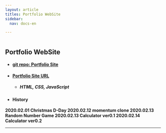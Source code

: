 ```yaml
---
layout: article
titles: Portfolio WebSite
sidebar:
  nav: docs-en

---
```


<img class="image image--xl" src=""/>

## Portfolio WebSite

+ #### [git repo:  Portfolio Site](https://github.com/dongsub-joung/Portfolio_WebSite)
+ #### [Portfolio Site URL](https://dongsub-joung.github.io/Portfolio_WebSite/)

  + ##### HTML, CSS, JavaScript



+ #### History

**2020.02.01 Christmas D-Day
2020.02.12 momentum clone
2020.02.13 Random Number Game
2020.02.13 Calculator ver0.1
2020.02.14 Calculator ver0.2**


---